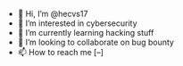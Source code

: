 - 👋 Hi, I’m @hecvs17
- 👀 I’m interested in cybersecurity
- 🌱 I’m currently learning hacking stuff
- 💞️ I’m looking to collaborate on bug bounty
- 📫 How to reach me [–]

